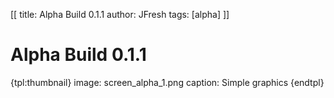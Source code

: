 [[
title: Alpha Build 0.1.1
author: JFresh
tags: [alpha]
]]

# Alpha Build 0.1.1

{tpl:thumbnail}
image: screen_alpha_1.png
caption: Simple graphics
{endtpl}

